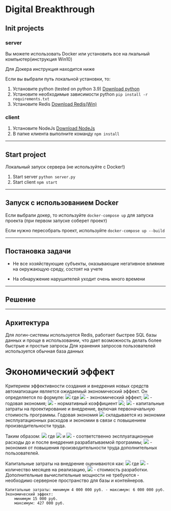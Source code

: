 # Digital Breakthrough

## Init projects
### server
Вы можете использовать Docker или установить все на лкальный компьютер(инструкция Win10)

Для Докера инструкция находится ниже

Если вы выбрали путь локальной установки, то:
1. Установите python (tested on python 3.9) [Download python](https://www.python.org/downloads/)
2. Установите необходимые зависимости python ``` pip install -r requirements.txt ```
3. Установите Redis [Download Redis(Win)](https://github.com/microsoftarchive/redis/releases/tag/win-3.0.504)

### client
1. Установите NodeJs [Download NodeJs](https://nodejs.org/en/)
2. В папке клиента выполните команду ``` npm install ```
____

## Start project
Локальный запуск сервера (не используйте с Docker!)
1. Start server ``` python server.py ```
2. Start client ``` npm start ```
____

## Запуск с использованием Docker
Если выбрали докер, то используйте ``` docker-compose up ``` для запуска проекта (при первом запуске соберет проект)

Если нужно пересобрать проект, используйте ``` docker-compose up --build ```
____

## Постановка задачи
- Не все хозяйствующие субъекты, оказывающие негативное влияние 
на окружающую среду, состоят на учете

- На обнаружение нарушителей уходит очень много времени
____

## Решение
____

## Архитектура
Для логин-системы используется Redis, работает быстрее SQL базы данных и проще в использовании, что дает возможность делать более быстрые и простые запросы
Для хранения запросов пользователей используется обычная база данных

# Экономический эффект
Критерием эффективности создания и внедрения новых средств автоматизации является ожидаемый экономический эффект. 
Он определяется по формуле:
<img src="https://render.githubusercontent.com/render/math?math=E%3DE_p-E_n\times%20K_p,">
где <img src="https://render.githubusercontent.com/render/math?math=E"> - экономический эффект; <img src="https://render.githubusercontent.com/render/math?math=E_p"> - годовая экономия; <img src="https://render.githubusercontent.com/render/math?math=E_n"> - нормативный коэффициент <img src="https://render.githubusercontent.com/render/math?math=(E_n=[0.05...0.2])">; <img src="https://render.githubusercontent.com/render/math?math=\K_p"> - капитальные затраты на проектирование и внедрение, включая первоначальную стоимость программы. Годовая экономия <img src="https://render.githubusercontent.com/render/math?math=E_p"> складывается из экономии эксплуатационных расходов и экономии в связи с повышением производительности труда. 

Таким образом:
<img src="https://render.githubusercontent.com/render/math?math=E_p=(P_1-P_2)%2B \delta P_p">
где <img src="https://render.githubusercontent.com/render/math?math=P_1"> и <img src="https://render.githubusercontent.com/render/math?math=P_2"> - соответственно эксплуатационные расходы до и после внедрения разрабатываемой программы; <img src="https://render.githubusercontent.com/render/math?math=\delta P_p"> - экономия от повышения производительности труда дополнительных пользователей.


Капитальные затраты на внедрение оцениваются как:
<img src="https://render.githubusercontent.com/render/math?math=K = M \times 10^6,">
где <img src="https://render.githubusercontent.com/render/math?math=M"> - количество месяцев на реализацию, <img src="https://render.githubusercontent.com/render/math?math=10^6"> - стоимость разработки. 
Дополнительные вычислительные мощности не требуются - необходимо серверное пространство для базы и контейнеров.
```
Капитальные затраты: минимум 4 000 000 руб. - максимум: 6 000 000 руб.
Экономический эффект:
	минимум 15 000 руб.
	максимум: 427 000 руб.
```
